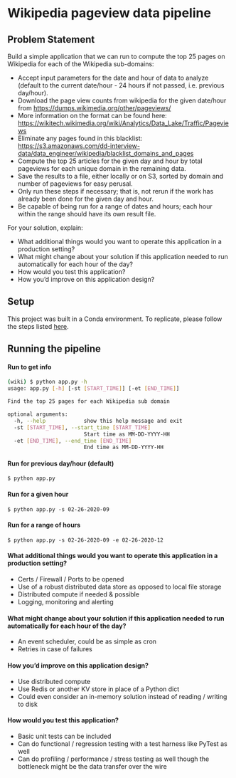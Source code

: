 # Wikipedia pageview data pipeline

## Problem Statement

Build a simple application that we can run to compute the top 25 pages on Wikipedia for each of the Wikipedia sub-domains:

- Accept input parameters for the date and hour of data to analyze (default to the current date/hour - 24 hours if not passed, i.e. previous day/hour).
- Download the page view counts from wikipedia for the given date/hour from https://dumps.wikimedia.org/other/pageviews/
- More information on the format can be found here: https://wikitech.wikimedia.org/wiki/Analytics/Data_Lake/Traffic/Pageviews
- Eliminate any pages found in this blacklist: https://s3.amazonaws.com/dd-interview-data/data_engineer/wikipedia/blacklist_domains_and_pages
- Compute the top 25 articles for the given day and hour by total pageviews for each unique domain in the remaining data.
- Save the results to a file, either locally or on S3, sorted by domain and number of pageviews for easy perusal.
- Only run these steps if necessary; that is, not rerun if the work has already been done for the given day and hour.
- Be capable of being run for a range of dates and hours; each hour within the range should have its own result file.

For your solution, explain:

- What additional things would you want to operate this application in a production setting?
- What might change about your solution if this application needed to run automatically for each hour of the day?
- How would you test this application?
- How you’d improve on this application design?

## Setup

This project was built in a Conda environment. To replicate, please follow the steps listed [here](https://docs.conda.io/projects/conda/en/latest/user-guide/tasks/manage-environments.html#creating-an-environment-from-an-environment-yml-file).

## Running the pipeline

#### Run to get info

```sh
(wiki) $ python app.py -h
usage: app.py [-h] [-st [START_TIME]] [-et [END_TIME]]

Find the top 25 pages for each Wikipedia sub domain

optional arguments:
  -h, --help            show this help message and exit
  -st [START_TIME], --start_time [START_TIME]
                        Start time as MM-DD-YYYY-HH
  -et [END_TIME], --end_time [END_TIME]
                        End time as MM-DD-YYYY-HH

```
#### Run for previous day/hour (default)
```
$ python app.py
```

#### Run for a given hour
```
$ python app.py -s 02-26-2020-09
```

#### Run for a range of hours
```
$ python app.py -s 02-26-2020-09 -e 02-26-2020-12
```

#### What additional things would you want to operate this application in a production setting?
- Certs / Firewall / Ports to be opened
- Use of a robust distributed data store as opposed to local file storage
- Distributed compute if needed & possible
- Logging, monitoring and alerting

#### What might change about your solution if this application needed to run automatically for each hour of the day?
- An event scheduler, could be as simple as cron
- Retries in case of failures

#### How you’d improve on this application design?
- Use distributed compute
- Use Redis or another KV store in place of a Python dict
- Could even consider an in-memory solution instead of reading / writing to disk

#### How would you test this application?
- Basic unit tests can be included
- Can do functional / regression testing with a test harness like PyTest as well
- Can do profiling / performance / stress testing as well though the bottleneck might be the data transfer over the wire
